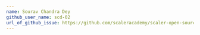 ```yaml
---
name: Sourav Chandra Dey
github_user_name: scd-02
url_of_github_issue: https://github.com/scaleracademy/scaler-open-source-september-challenge/issues/167
---
```

